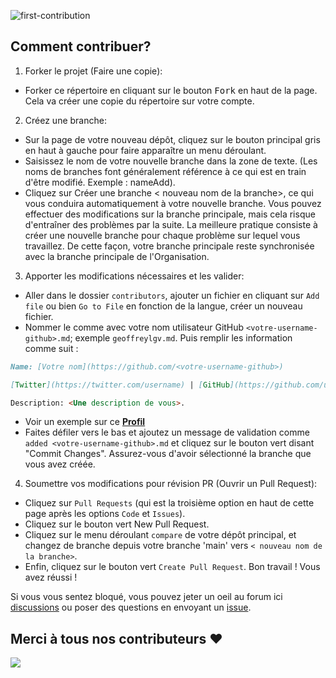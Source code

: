 ![first-contribution](https://user-images.githubusercontent.com/91791257/234664400-33701a2e-4538-44dd-b4f7-66a88fb8a395.gif)

## Comment contribuer?

1. Forker le projet (Faire une copie):

- Forker ce répertoire en cliquant sur le bouton <kbd>Fork</kbd> en haut de la page.
Cela va créer une copie du répertoire sur votre compte.

2. Créez une branche:

- Sur la page de votre nouveau dépôt, cliquez sur le bouton principal gris en haut à gauche pour faire apparaître un menu déroulant.
- Saisissez le nom de votre nouvelle branche dans la zone de texte. (Les noms de branches font généralement référence à ce qui est en train d'être modifié. Exemple : nameAdd).
- Cliquez sur Créer une branche < nouveau nom de la branche>, ce qui vous conduira automatiquement à votre nouvelle branche. Vous pouvez effectuer des modifications sur la branche principale, mais cela risque d'entraîner des problèmes par la suite. La meilleure pratique consiste à créer une nouvelle branche pour chaque problème sur lequel vous travaillez. De cette façon, votre branche principale reste synchronisée avec la branche principale de l'Organisation.


3. Apporter les modifications nécessaires et les valider:

- Aller dans le dossier `contributors`, ajouter un fichier en cliquant sur `Add file` ou bien `Go to File` en fonction de la langue, créer un nouveau fichier.
- Nommer le comme avec votre nom utilisateur GitHub `<votre-username-github>.md`; exemple <code>geoffreylgv.md</code>. Puis remplir les information comme suit :
```md
Name: [Votre nom](https://github.com/<votre-username-github>)

[Twitter](https://twitter.com/username) | [GitHub](https://github.com/username) | [LinkedIn](https://linkedin.com/in/username)

Description: <Une description de vous>.
```

- Voir un exemple sur ce [**Profil**](https://github.com/Code-Yacht/first-contribution/blob/main/contributors/rupeshexe.md)
- Faites défiler vers le bas et ajoutez un message de validation comme `added <votre-username-github>.md` et cliquez sur le bouton vert disant "Commit Changes". 
Assurez-vous d'avoir sélectionné la branche que vous avez créée.

4. Soumettre vos modifications pour révision PR (Ouvrir un Pull Request):

- Cliquez sur `Pull Requests` (qui est la troisième option en haut de cette page après les options `Code` et `Issues`).
- Cliquez sur le bouton vert New Pull Request.
- Cliquez sur le menu déroulant `compare` de votre dépôt principal, et changez de branche depuis votre branche 'main' vers `< nouveau nom de la branche>`.
- Enfin, cliquez sur le bouton vert `Create Pull Request`. Bon travail ! Vous avez réussi !


Si vous vous sentez bloqué, vous pouvez jeter un oeil au forum ici [discussions](https://github.com/orgs/Code-Yacht/discussions) ou poser des questions en envoyant un [issue](https://github.com/Code-Yacht/first-contribution/issues/new).

## Merci à tous nos contributeurs ❤️

<img src="https://contrib.rocks/image?repo=CodeYacht/first-contribution"/>
